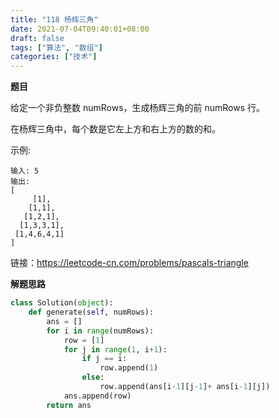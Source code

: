 ```yaml
---
title: "118 杨辉三角"
date: 2021-07-04T09:40:01+08:00
draft: false
tags: ["算法", "数组"]
categories: ["技术"]
---
```


**题目**

给定一个非负整数 numRows，生成杨辉三角的前 numRows 行。

在杨辉三角中，每个数是它左上方和右上方的数的和。

示例:
```
输入: 5
输出:
[
     [1],
    [1,1],
   [1,2,1],
  [1,3,3,1],
 [1,4,6,4,1]
]
```

链接：https://leetcode-cn.com/problems/pascals-triangle

**解题思路**

```python
class Solution(object):
    def generate(self, numRows):
        ans = []
        for i in range(numRows):
            row = [1]
            for j in range(1, i+1):
                if j == i:
                    row.append(1)
                else:
                    row.append(ans[i-1][j-1]+ ans[i-1][j])
            ans.append(row)
        return ans
```